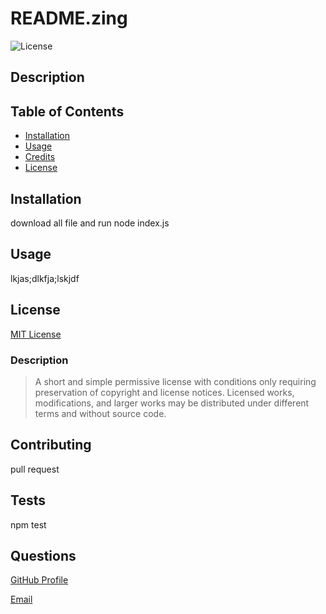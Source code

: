 
  # README.zing

  ![License](https://img.shields.io/badge/license-MIT-green)

  ## Description

  ## Table of Contents
  * [Installation](#installation)
  * [Usage](#usage)
  * [Credits](#credits)
  * [License](#license)

  ## Installation
  download all file and run node index.js

  ## Usage
  lkjas;dlkfja;lskjdf

  ## License
  [MIT License](https://choosealicense.com/licenses/mit/)
  
  ### Description
  >A short and simple permissive license with conditions only requiring preservation of copyright and license notices. Licensed works, modifications, and larger works may be distributed under different terms and without source code.

  ## Contributing
  pull request

  ## Tests
  npm test

  ## Questions
  [GitHub Profile](https://github.com/jcorum11)

  [Email](jacob.w.corum@gmail.com)
